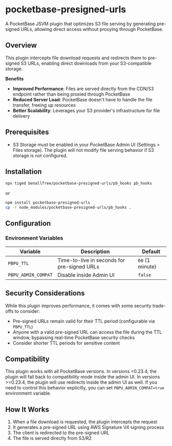 # pocketbase-presigned-urls

A PocketBase JSVM plugin that optimizes S3 file serving by generating pre-signed URLs, allowing direct access without proxying through PocketBase.

## Overview

This plugin intercepts file download requests and redirects them to pre-signed S3 URLs, enabling direct downloads from your S3-compatible storage.

**Benefits**

- **Improved Performance**: Files are served directly from the CDN/S3 endpoint rather than being proxied through PocketBase
- **Reduced Server Load**: PocketBase doesn't have to handle the file transfer, freeing up resources
- **Better Scalability**: Leverages your S3 provider's infrastructure for file delivery

## Prerequisites

- S3 Storage must be enabled in your PocketBase Admin UI (Settings > Files storage). The plugin will not modify file serving behavior if S3 storage is not configured.

## Installation

```bash
npx tiged benallfree/pocketbase-presigned-urls/pb_hooks pb_hooks
```

or

```bash
npm install pocketbase-presigned-urls
cp -r node_modules/pocketbase-presigned-urls/pb_hooks .
```

## Configuration

### Environment Variables

| Variable            | Description                                 | Default         |
| ------------------- | ------------------------------------------- | --------------- |
| `PBPU_TTL`          | Time-to-live in seconds for pre-signed URLs | `60` (1 minute) |
| `PBPU_ADMIN_COMPAT` | Disable inside Admin UI                     | `false`         |

## Security Considerations

While this plugin improves performance, it comes with some security trade-offs to consider:

- Pre-signed URLs remain valid for their TTL period (configurable via `PBPU_TTL`)
- Anyone with a valid pre-signed URL can access the file during the TTL window, bypassing real-time PocketBase security checks
- Consider shorter TTL periods for sensitive content

## Compatibility

This plugin works with all PocketBase versions. In versions <0.23.4, the plugin will fall back to compatibility mode inside the admin UI. In versions >=0.23.4, the plugin will use redirects inside the admin UI as well. If you need to control this behavior explicitly, you can set `PBPU_ADMIN_COMPAT=true` environment variable.

## How It Works

1. When a file download is requested, the plugin intercepts the request
2. It generates a pre-signed URL using AWS Signature V4 signing process
3. The client is redirected to the pre-signed URL
4. The file is served directly from S3/R2
